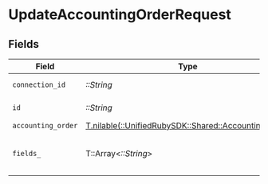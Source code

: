 # UpdateAccountingOrderRequest


## Fields

| Field                                                                                          | Type                                                                                           | Required                                                                                       | Description                                                                                    |
| ---------------------------------------------------------------------------------------------- | ---------------------------------------------------------------------------------------------- | ---------------------------------------------------------------------------------------------- | ---------------------------------------------------------------------------------------------- |
| `connection_id`                                                                                | *::String*                                                                                     | :heavy_check_mark:                                                                             | ID of the connection                                                                           |
| `id`                                                                                           | *::String*                                                                                     | :heavy_check_mark:                                                                             | ID of the Order                                                                                |
| `accounting_order`                                                                             | [T.nilable(::UnifiedRubySDK::Shared::AccountingOrder)](../../models/shared/accountingorder.md) | :heavy_minus_sign:                                                                             | N/A                                                                                            |
| `fields_`                                                                                      | T::Array<*::String*>                                                                           | :heavy_minus_sign:                                                                             | Comma-delimited fields to return                                                               |